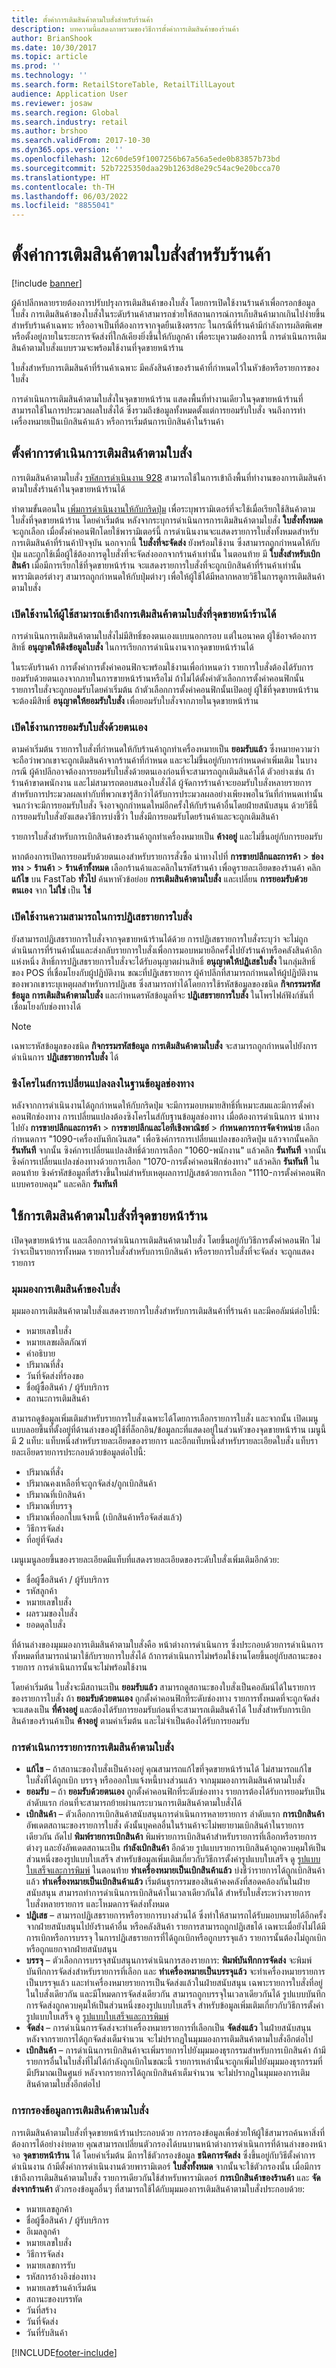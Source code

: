 ```yaml
---
title: ตั้งค่าการเติมสินค้าตามใบสั่งสำหรับร้านค้า
description: บทความนี้แสดงภาพรวมของวิธีการตั้งค่าการเติมสินค้าของร้านค้า
author: BrianShook
ms.date: 10/30/2017
ms.topic: article
ms.prod: ''
ms.technology: ''
ms.search.form: RetailStoreTable, RetailTillLayout
audience: Application User
ms.reviewer: josaw
ms.search.region: Global
ms.search.industry: retail
ms.author: brshoo
ms.search.validFrom: 2017-10-30
ms.dyn365.ops.version: ''
ms.openlocfilehash: 12c60de59f1007256b67a56a5ede0b83857b73bd
ms.sourcegitcommit: 52b7225350daa29b1263d8e29c54ac9e20bcca70
ms.translationtype: HT
ms.contentlocale: th-TH
ms.lasthandoff: 06/03/2022
ms.locfileid: "8855041"
---
```

# <a name="set-up-order-fulfillment-for-stores"></a>ตั้งค่าการเติมสินค้าตามใบสั่งสำหรับร้านค้า

[!include [banner](includes/banner.md)]

ผู้ค้าปลีกหลายรายต้องการปรับปรุงการเติมสินค้าของใบสั่ง โดยการเปิดใช้งานร้านค้าเพื่อกรอกข้อมูลใบสั่ง การเติมสินค้าของใบสั่งในระดับร้านค้าสามารถช่วยให้สถานการณ์การเก็บสินค้ามากเกินไปง่ายขึ้นสำหรับร้านค้าเฉพาะ หรืออาจเป็นที่ต้องการจากจุดยืนเชิงตรรกะ ในกรณีที่ร้านค้ามีกำลังการผลิตพิเศษ หรือตั้งอยู่ภายในระยะการจัดส่งที่ใกล้เคียงยิ่งขึ้นให้กับลูกค้า เพื่อระบุความต้องการนี้ การดำเนินการเติมสินค้าตามใบสั่งแบบรวมจะพร้อมใช้งานที่จุดขายหน้าร้าน

ใบสั่งสำหรับการเติมสินค้าที่ร้านค้าเฉพาะ มีคลังสินค้าของร้านค้าที่กำหนดไว้ในหัวข้อหรือรายการของใบสั่ง

การดำเนินการเติมสินค้าตามใบสั่งในจุดขายหน้าร้าน แสดงพื้นที่ทำงานเดียวในจุดขายหน้าร้านที่สามารถใช้ในการประมวลผลใบสั่งได้ ซึ่งรวมถึงข้อมูลทั้งหมดตั้งแต่การยอมรับใบสั่ง จนถึงการทำเครื่องหมายเป็นเบิกสินค้าแล้ว หรือการเริ่มต้นการเบิกสินค้าในร้านค้า

## <a name="set-up-the-order-fulfillment-operation"></a>ตั้งค่าการดำเนินการเติมสินค้าตามใบสั่ง

การเติมสินค้าตามใบสั่ง [รหัสการดำเนินงาน 928](pos-operations.md) สามารถใช้ในการเข้าถึงพื้นที่ทำงานของการเติมสินค้าตามใบสั่งร้านค้าในจุดขายหน้าร้านได้

ทำตามขั้นตอนใน [เพิ่มการดำเนินงานให้กับกริดปุ่ม](pos-screen-layouts.md) เพื่อระบุพารามิเตอร์ที่จะใช้เมื่อเรียกใช้สินค้าตามใบสั่งที่จุดขายหน้าร้าน โดยค่าเริ่มต้น หลังจากระบุการดำเนินการการเติมสินค้าตามใบสั่ง **ใบสั่งทั้งหมด** จะถูกเลือก เมื่อตั้งค่าคอนฟิกโดยใช้พารามิเตอร์นี้ การดำเนินงานจะแสดงรายการใบสั่งทั้งหมดสำหรับการเติมสินค้าที่ร้านค้าปัจจุบัน นอกจากนี้ **ใบสั่งที่จะจัดส่ง** ยังพร้อมใช้งาน ซึ่งสามารถถูกกำหนดให้กับปุ่ม และถูกใช้เมื่อผู้ใช้ต้องการดูใบสั่งที่จะจัดส่งออกจากร้านค้าเท่านั้น ในตอนท้าย มี **ใบสั่งสำหรับเบิกสินค้า** เมื่อมีการเรียกใช้ที่จุดขายหน้าร้าน จะแสดงรายการใบสั่งที่จะถูกเบิกสินค้าที่ร้านค้าเท่านั้น พารามิเตอร์ต่างๆ สามารถถูกกำหนดให้กับปุ่มต่างๆ เพื่อให้ผู้ใช้ได้มีหลากหลายวิธีในการดูการเติมสินค้าตามใบสั่ง

### <a name="enable-users-to-access-order-fulfillment-at-the-point-of-sale"></a>เปิดใช้งานให้ผู้ใช้สามารถเข้าถึงการเติมสินค้าตามใบสั่งที่จุดขายหน้าร้านได้

การดำเนินการเติมสินค้าตามใบสั่งไม่มีสิทธิ์ของตนเองแบบนอกกรอบ แต่ในอนาคต ผู้ใช้อาจต้องการสิทธิ์ **อนุญาตให้ดึงข้อมูลใบสั่ง** ในการเรียกการดำเนินงานจากจุดขายหน้าร้านได้

ในระดับร้านค้า การตั้งค่าการตั้งค่าคอนฟิกจะพร้อมใช้งานเพื่อกำหนดว่า รายการใบสั่งต้องได้รับการยอมรับด้วยตนเองจากภายในการขายหน้าร้านหรือไม่ ถ้าไม่ได้ตั้งค่าตัวเลือกการตั้งค่าคอนฟิกนั้น รายการใบสั่งจะถูกยอมรับโดยค่าเริ่มต้น ถ้าตัวเลือกการตั้งค่าคอนฟิกนั้นเปิดอยู่ ผู้ใช้ที่จุดขายหน้าร้านจะต้องมีสิทธิ์ **อนุญาตให้ยอมรับใบสั่ง** เพื่อยอมรับใบสั่งจากภายในจุดขายหน้าร้าน

### <a name="enable-manual-order-acceptance"></a>เปิดใช้งานการยอมรับใบสั่งด้วยตนเอง

ตามค่าเริ่มต้น รายการใบสั่งที่กำหนดให้กับร้านค้าถูกทำเครื่องหมายเป็น **ยอมรับแล้ว** ซึ่งหมายความว่า จะถือว่าพวกเขาจะถูกเติมสินค้าจากร้านค้าที่กำหนด และจะไม่ขึ้นอยู่กับการกำหนดค่าเพิ่มเติม ในบางกรณี ผู้ค้าปลีกอาจต้องการยอมรับใบสั่งด้วยตนเองก่อนที่จะสามารถถูกเติมสินค้าได้ ตัวอย่างเช่น ถ้าร้านค้าขาดพนักงาน และไม่สามารถตอบสนองใบสั่งได้ ผู้จัดการร้านค้าจะยอมรับใบสั่งหลายรายการสำหรับการประมวลผลเท่ากับที่พวกเขารู้สึกว่าได้รับการประมวลผลอย่างเพียงพอในวันที่กำหนดเท่านั้น จนกว่าจะมีการยอมรับใบสั่ง จึงอาจถูกกำหนดใหม่อีกครั้งให้กับร้านค้าอื่นโดยฝ่ายสนับสนุน ด้วยวิธีนี้ การยอมรับใบสั่งยังแสดงวิธีการบ่งชี้ว่า ใบสั่งมีการยอมรับโดยร้านค้าและจะถูกเติมสินค้า

รายการใบสั่งสำหรับการเบิกสินค้าของร้านค้าถูกทำเครื่องหมายเป็น **ค้างอยู่** และไม่ขึ้นอยู่กับการยอมรับ

หากต้องการเปิดการยอมรับด้วยตนเองสำหรับรายการสั่งซื้อ นำทางไปที่ **การขายปลีกและการค้า** \> **ช่องทาง** \> **ร้านค้า** \> **ร้านค้าทั้งหมด** เลือกร้านค้าและคลิกในรหัสร้านค้า เพื่อดูรายละเอียดของร้านค้า คลิก **แก้ไข** บน FastTab **ทั่วไป** ค้นหาหัวข้อย่อย **การเติมสินค้าตามใบสั่ง** และเปลี่ยน **การยอมรับด้วยตนเอง** จาก **ไม่ใช่** เป็น **ใช่**

### <a name="enable-reject-order-line-capability"></a>เปิดใช้งานความสามารถในการปฏิเสธรายการใบสั่ง

ยังสามารถปฏิเสธรายการใบสั่งจากจุดขายหน้าร้านได้ด้วย การปฏิเสธรายการใบสั่งระบุว่า จะไม่ถูกดำเนินการที่ร้านค้านั้นและส่งกลับรายการใบสั่งเพื่อการมอบหมายอีกครั้งไปยังร้านค้าหรือคลังสินค้าอีกแห่งหนึ่ง สิทธิ์การปฏิเสธรายการใบสั่งจะได้รับอนุญาตผ่านสิทธิ์ **อนุญาตให้ปฏิเสธใบสั่ง** ในกลุ่มสิทธิ์ของ POS ที่เชื่อมโยงกับผู้ปฏิบัติงาน ขณะที่ปฏิเสธรายการ ผู้ค้าปลีกที่สามารถกำหนดให้ผู้ปฏิบัติงานของพวกเขาระบุเหตุผลสำหรับการปฏิเสธ ซึ่งสามารถทำได้โดยการใช้รหัสข้อมูลของชนิด **กิจกรรมรหัสข้อมูล** **การเติมสินค้าตามใบสั่ง** และกำหนดรหัสข้อมูลที่จะ **ปฏิเสธรายการใบสั่ง** ในโพรไฟล์ฟังก์ชันที่เชื่อมโยงกับช่องทางได้

> [!NOTE]
> เฉพาะรหัสข้อมูลของชนิด **กิจกรรมรหัสข้อมูล** **การเติมสินค้าตามใบสั่ง** จะสามารถถูกกำหนดไปยังการดำเนินการ **ปฏิเสธรายการใบสั่ง** ได้

### <a name="synchronize-changes-to-the-channel-database"></a>ซิงโครไนส์การเปลี่ยนแปลงลงในฐานข้อมูลช่องทาง

หลังจากการดำเนินงานได้ถูกกำหนดให้กับกริดปุ่ม จะมีการมอบหมายสิทธิ์ที่เหมาะสมและมีการตั้งค่าคอนฟิกช่องทาง การเปลี่ยนแปลงต้องซิงโครไนส์กับฐานข้อมูลช่องทาง เมื่อต้องการดำเนินการ นำทางไปยัง **การขายปลีกและการค้า** \> **การขายปลีกและไอทีเชิงพาณิชย์** \> **กำหนดการการจัดจำหน่าย** เลือกกำหนดการ "1090-เครื่องบันทึกเงินสด" เพื่อซิงค์การการเปลี่ยนแปลงของกริดปุ่ม แล้วจากนั้นคลิก **รันทันที** จากนั้น ซิงค์การเปลี่ยนแปลงสิทธิ์ด้วยการเลือก "1060-พนักงาน" แล้วคลิก **รันทันที** จากนั้น ซิงค์การเปลี่ยนแปลงช่องทางด้วยการเลือก "1070-การตั้งค่าคอนฟิกช่องทาง" แล้วคลิก **รันทันที** ในตอนท้าย ซิงค์รหัสข้อมูลที่สร้างขึ้นใหม่สำหรับเหตุผลการปฏิเสธด้วยการเลือก "1110-การตั้งค่าคอนฟิกแบบครอบคลุม" และคลิก **รันทันที**

## <a name="use-order-fulfillment-at-the-point-of-sale"></a>ใช้การเติมสินค้าตามใบสั่งที่จุดขายหน้าร้าน

เปิดจุดขายหน้าร้าน และเลือกการดำเนินการเติมสินค้าตามใบสั่ง โดยขึ้นอยู่กับวิธีการตั้งค่าคอนฟิก ไม่ว่าจะเป็นรายการทั้งหมด รายการใบสั่งสำหรับการเบิกสินค้า หรือรายการใบสั่งที่จะจัดส่ง จะถูกแสดงรายการ

### <a name="order-fulfillment-view"></a>มุมมองการเติมสินค้าของใบสั่ง

มุมมองการเติมสินค้าตามใบสั่งแสดงรายการใบสั่งสำหรับการเติมสินค้าที่ร้านค้า และมีคอลัมน์ต่อไปนี้:

- หมายเลขใบสั่ง
- หมายเลขผลิตภัณฑ์
- คำอธิบาย
- ปริมาณที่สั่ง
- วันที่จัดส่งที่ร้องขอ
- ชื่อผู้ซื้อสินค้า / ผู้รับบริการ
- สถานะการเติมสินค้า

สามารถดูข้อมูลเพิ่มเติมสำหรับรายการใบสั่งเฉพาะได้โดยการเลือกรายการใบสั่ง และจากนั้น เปิดเมนูแบบลอยขึ้นที่ตั้งอยู่ที่ด้านล่างของผู้ใช้ที่ล็อกอิน/ข้อมูลกะที่แสดงอยู่ในส่วนหัวของจุดขายหน้าร้าน เมนูนี้มี 2 แท็บ: แท็บหนึ่งสำหรับรายละเอียดของรายการ และอีกแท็บหนึ่งสำหรับรายละเอียดใบสั่ง แท็บรายละเอียดรายการประกอบด้วยข้อมูลต่อไปนี้:

- ปริมาณที่สั่ง
- ปริมาณคงเหลือที่จะถูกจัดส่ง/ถูกเบิกสินค้า
- ปริมาณที่เบิกสินค้า
- ปริมาณที่บรรจุ
- ปริมาณที่ออกใบแจ้งหนี้ (เบิกสินค้าหรือจัดส่งแล้ว)
- วิธีการจัดส่ง
- ที่อยู่ที่จัดส่ง

เมนูเมนูลอยขึ้นของรายละเอียดมีแท็บที่แสดงรายละเอียดของระดับใบสั่งเพิ่มเติมอีกด้วย:

- ชื่อผู้ซื้อสินค้า / ผู้รับบริการ
- รหัสลูกค้า
- หมายเลขใบสั่ง
- ผลรวมของใบสั่ง
- ยอดดุลใบสั่ง

ที่ด้านล่างของมุมมองการเติมสินค้าตามใบสั่งคือ หน้าต่างการดำเนินการ ซึ่งประกอบด้วยการดำเนินการทั้งหมดที่สามารถนำมาใช้กับรายการใบสั่งได้ ถ้าการดำเนินการไม่พร้อมใช้งานโดยขึ้นอยู่กับสถานะของรายการ การดำเนินการนั้นจะไม่พร้อมใช้งาน

โดยค่าเริ่มต้น ใบสั่งจะมีสถานะเป็น **ยอมรับแล้ว** สามารถดูสถานะของใบสั่งเป็นคอลัมน์ได้ในรายการของรายการใบสั่ง ถ้า **ยอมรับด้วยตนเอง** ถูกตั้งค่าคอนฟิกที่ระดับช่องทาง รายการทั้งหมดที่จะถูกจัดส่งจะแสดงเป็น **ที่ค้างอยู่** และต้องได้รับการยอมรับก่อนที่จะสามารถเติมสินค้าได้ ใบสั่งสำหรับการเบิกสินค้าของร้านค้าเป็น **ค้างอยู่** ตามค่าเริ่มต้น และไม่จำเป็นต้องได้รับการยอมรับ

### <a name="order-fulfillment-line-actions"></a>การดำเนินการรายการการเติมสินค้าตามใบสั่ง

- **แก้ไข** – ถ้าสถานะของใบสั่งเป็นค้างอยู่ คุณสามารถแก้ไขที่จุดขายหน้าร้านได้ ไม่สามารถแก้ไขใบสั่งที่ได้ถูกเบิก บรรจุ หรือออกใบแจ้งหนี้บางส่วนแล้ว จากมุมมองการเติมสินค้าตามใบสั่ง
- **ยอมรับ** – ถ้า **ยอมรับด้วยตนเอง** ถูกตั้งค่าคอนฟิกที่ระดับช่องทาง รายการต้องได้รับการยอมรับเป็นลำดับแรก ก่อนที่จะสามารถย้ายผ่านกระบวนการเติมสินค้าตามใบสั่งได้
- **เบิกสินค้า** – ตัวเลือกการเบิกสินค้าสนับสนุนการดำเนินการหลายรายการ ลำดับแรก **การเบิกสินค้า** อัพเดตสถานะของรายการใบสั่ง ดังนั้นบุคคลอื่นในร้านค้าจะไม่พยายามเบิกสินค้าในรายการเดียวกัน ถัดไป **พิมพ์รายการเบิกสินค้า** พิมพ์รายการเบิกสินค้าสำหรับรายการที่เลือกหรือรายการต่างๆ และยังอัพเดตสถานะเป็น **กำลังเบิกสินค้า** อีกด้วย รูปแบบรายการเบิกสินค้าถูกควบคุมให้เป็นส่วนหนึ่งของรูปแบบใบเสร็จ สำหรับข้อมูลเพิ่มเติมเกี่ยวกับวิธีการตั้งค่ารูปแบบใบเสร็จ ดู [รูปแบบใบเสร็จและการพิมพ์](receipt-templates-printing.md) ในตอนท้าย **ทำเครื่องหมายเป็นเบิกสินค้าแล้ว** บ่งชี้ว่ารายการได้ถูกเบิกสินค้าแล้ว **ทำเครื่องหมายเป็นเบิกสินค้าแล้ว** เริ่มต้นธุรกรรมของสินค้าคงคลังที่สอดคล้องกันในฝ่ายสนับสนุน สามารถทำการดำเนินการเบิกสินค้าในเวลาเดียวกันได้ สำหรับใบสั่งระหว่างรายการใบสั่งหลายรายการ และโหมดการจัดส่งทั้งหมด
- **ปฏิเสธ** – สามารถปฏิเสธรายการหรือรายการบางส่วนได้ ซึ่งทำให้สามารถได้รับมอบหมายได้อีกครั้งจากฝ่ายสนับสนุนไปยังร้านค้าอื่น หรือคลังสินค้า รายการสามารถถูกปฏิเสธได้ เฉพาะเมื่อยังไม่ได้มีการเบิกหรือการบรรจุ ในการปฏิเสธรายการที่ได้ถูกเบิกหรือถูกบรรจุแล้ว รายการนั้นต้องไม่ถูกเบิกหรือถูกแยกจากฝ่ายสนับสนุน
- **บรรจุ** – ตัวเลือกการบรรจุสนับสนุนการดำเนินการสองรายการ: **พิมพ์บันทึกการจัดส่ง** จะพิมพ์บันทึกการจัดส่งสำหรับรายการที่เลือก และ **ทำเครื่องหมายเป็นบรรจุแล้ว** จะทำเครื่องหมายรายการเป็นบรรจุแล้ว และทำเครื่องหมายรายการเป็นจัดส่งแล้วในฝ่ายสนับสนุน เฉพาะรายการใบสั่งที่อยู่ในใบสั่งเดียวกัน และมีโหมดการจัดส่งเดียวกัน สามารถถูกบรรจุในเวลาเดียวกันได้ รูปแบบบันทึกการจัดส่งถูกควบคุมให้เป็นส่วนหนึ่งของรูปแบบใบเสร็จ สำหรับข้อมูลเพิ่มเติมเกี่ยวกับวิธีการตั้งค่ารูปแบบใบเสร็จ ดู [รูปแบบใบเสร็จและการพิมพ์](receipt-templates-printing.md)
- **จัดส่ง** – การดำเนินการจัดส่งจะทำเครื่องหมายรายการที่เลือกเป็น **จัดส่งแล้ว** ในฝ่ายสนับสนุน หลังจากรายการได้ถูกจัดส่งเต็มจำนวน จะไม่ปรากฏในมุมมองการเติมสินค้าตามใบสั่งอีกต่อไป
- **เบิกสินค้า** – การดำเนินการเบิกสินค้าจะเพิ่มรายการไปยังมุมมองธุรกรรมสำหรับการเบิกสินค้า ถ้ามีรายการอื่นในใบสั่งที่ไม่ได้กำลังถูกเบิกในขณะนี้ รายการเหล่านั้นจะถูกเพิ่มไปยังมุมมองธุรกรรมที่มีปริมาณเป็นศูนย์ หลังจากรายการได้ถูกเบิกสินค้าเต็มจำนวน จะไม่ปรากฏในมุมมองการเติมสินค้าตามใบสั่งอีกต่อไป

### <a name="order-fulfillment-filtering"></a>การกรองข้อมูลการเติมสินค้าตามใบสั่ง

การเติมสินค้าตามใบสั่งที่จุดขายหน้าร้านประกอบด้วย การกรองข้อมูลเพื่อช่วยให้ผู้ใช้สามารถค้นหาสิ่งที่ต้องการได้อย่างง่ายดาย คุณสามารถเปลี่ยนตัวกรองได้บนบานหน้าต่างการดำเนินการที่ด้านล่างของหน้าจอ **จุดขายหน้าร้าน** ได้ โดยค่าเริ่มต้น มีการใช้ตัวกรองข้อมูล **ชนิดการจัดส่ง** ซึ่งขึ้นอยู่กับวิธีตั้งค่าการดำเนินงาน ถ้ามีตั้งค่าการดำเนินงานด้วยพารามิเตอร์ **ใบสั่งทั้งหมด** จากนั้นจะใช้ตัวกรองนั้น เมื่อมีการเข้าถึงการเติมสินค้าตามใบสั่ง รายการเดียวกันใช้สำหรับพารามิเตอร์ **การเบิกสินค้าของร้านค้า** และ **จัดส่งจากร้านค้า** ตัวกรองข้อมูลอื่นๆ ที่สามารถใช้ได้กับมุมมองการเติมสินค้าตามใบสั่งประกอบด้วย:

- หมายเลขลูกค้า
- ชื่อผู้ซื้อสินค้า / ผู้รับบริการ
- อีเมลลูกค้า
- หมายเลขใบสั่ง
- วิธีการจัดส่ง
- หมายเลขการรับ
- รหัสการอ้างอิงช่องทาง
- หมายเลขร้านค้าเริ่มต้น
- สถานะของบรรทัด
- วันที่สร้าง
- วันที่จัดส่ง
- วันที่รับสินค้า


[!INCLUDE[footer-include](../includes/footer-banner.md)]
